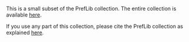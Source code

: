 This is a small subset of the PrefLib collection.
The entire collection is available [here](http://www.preflib.org).

If you use any part of this collection, please cite the PrefLib collection
as explained [here](http://www.preflib.org/about.php).
